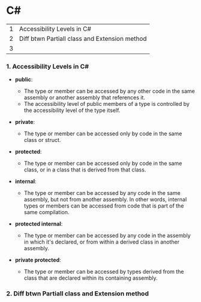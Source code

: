 # C#

<table>
  <tbody>
  <tr>
    <td>      1    </td>
     <td> Accessibility Levels in C#  </td>
  </tr>
  <tr>
    <td>     2    </td>
     <td>  Diff btwn Partiall class and Extension method    </td>
  </tr>
   <tr>
    <td>     3    </td>
     <td>   </td>
  </tr>
  
  </tbody>
</table>

### 1. Accessibility Levels in C#

- **public**:
  - The type or member can be accessed by any other code in the same assembly or another assembly that references it.
  - The accessibility level of public members of a type is controlled by the accessibility level of the type itself.

- **private**:
  - The type or member can be accessed only by code in the same class or struct.

- **protected**:
  - The type or member can be accessed only by code in the same class, or in a class that is derived from that class.

- **internal**:
  - The type or member can be accessed by any code in the same assembly, but not from another assembly. In other words, internal types or members can be accessed from code that is part of the same compilation.

- **protected internal**:
  - The type or member can be accessed by any code in the assembly in which it's declared, or from within a derived class in another assembly.

- **private protected**:
  - The type or member can be accessed by types derived from the class that are declared within its containing assembly.

### 2. Diff btwn Partiall class and Extension method


